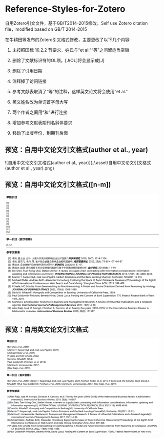 # Reference-Styles-for-Zotero
自用Zotero引文文件，基于GB/T2014-2015修改。Self use Zotero citation file，modified based on GB/T 2014-2015

在牛耕田等发布的Zotero引文格式修改，主要更改了以下几个内容:

1. 未按照国标 10.2.2 节要求，姓氏与“et al.”“等”之间留适当空隙

1. 删除了文献标识符的OL项。[J/OL]将会显示成[J]

1. 删除了引用日期

1. 注释掉了访问链接

1. 参考文献表取消了“等”的注释，这样英文论文将会使用“et al.”

1. 英文姓名改为单词首字母大写

1. 两个作者之间用“和”进行连接

1. 增加参考文献表期刊名斜体要求

1. 移动了出版年份，到期刊后面


## 预览：自用中文论文引文格式(author et al., year)

![自用中文论文引文格式(author et al., year)](./.asset/自用中文论文引文格式(author et al., year).png)

## 预览：自用中文论文引文格式([n-m])

![自用中文论文引文格式([n-m])](./.asset/自用中文论文引文格式([n-m]).png)

## 预览：自用英文论文引文格式

![自用英文论文引文格式](./.asset/自用英文论文引文格式.png)

